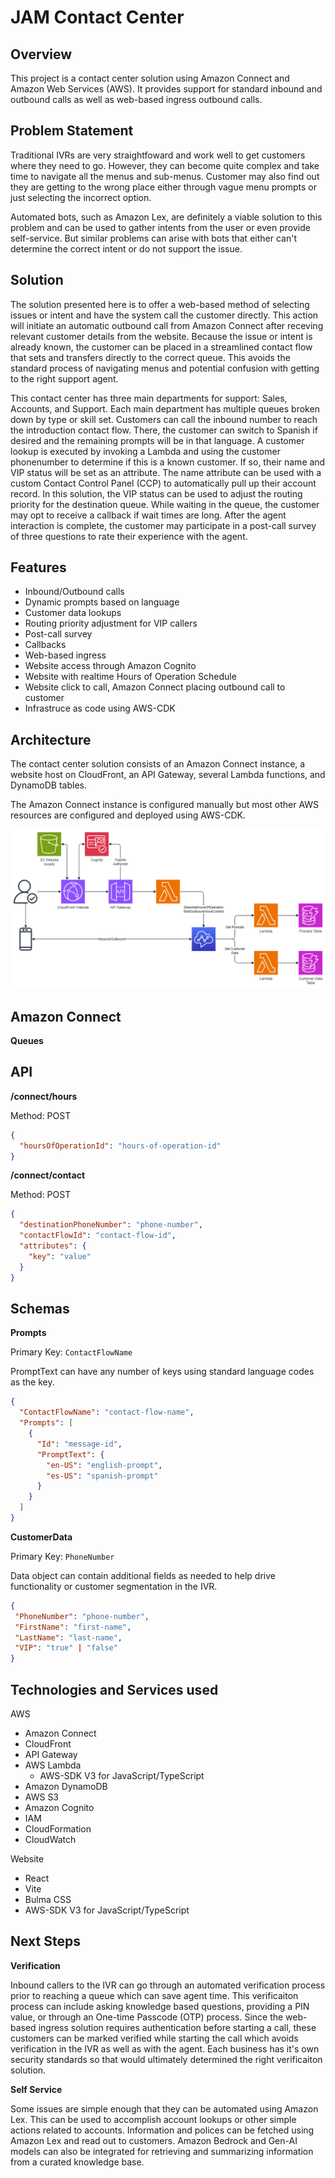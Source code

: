 # JAM Contact Center

## Overview

This project is a contact center solution using Amazon Connect and Amazon Web Services (AWS). It provides support for standard inbound and outbound calls as well as web-based ingress outbound calls.

## Problem Statement

Traditional IVRs are very straightfoward and work well to get customers where they need to go. However, they can become quite complex and take time to navigate all the menus and sub-menus. Customer may also find out they are getting to the wrong place either through vague menu prompts or just selecting the incorrect option.

Automated bots, such as Amazon Lex, are definitely a viable solution to this problem and can be used to gather intents from the user or even provide self-service. But similar problems can arise with bots that either can't determine the correct intent or do not support the issue.

## Solution

The solution presented here is to offer a web-based method of selecting issues or intent and have the system call the customer directly. This action will initiate an automatic outbound call from Amazon Connect after receving relevant customer details from the website. Because the issue or intent is already known, the customer can be placed in a streamlined contact flow that sets and transfers directly to the correct queue. This avoids the standard process of navigating menus and potential confusion with getting to the right support agent.

This contact center has three main departments for support: Sales, Accounts, and Support. Each main department has multiple queues broken down by type or skill set. Customers can call the inbound number to reach the introduction contact flow. There, the customer can switch to Spanish if desired and the remaining prompts will be in that language. A customer lookup is executed by invoking a Lambda and using the customer phonenumber to determine if this is a known customer. If so, their name and VIP status will be set as an attribute. The name attribute can be used with a custom Contact Control Panel (CCP) to automatically pull up their account record. In this solution, the VIP status can be used to adjust the routing priority for the destination queue. While waiting in the queue, the customer may opt to receive a callback if wait times are long. After the agent interaction is complete, the customer may participate in a post-call survey of three questions to rate their experience with the agent.

## Features

- Inbound/Outbound calls
- Dynamic prompts based on language
- Customer data lookups
- Routing priority adjustment for VIP callers
- Post-call survey
- Callbacks
- Web-based ingress
- Website access through Amazon Cognito
- Website with realtime Hours of Operation Schedule
- Website click to call, Amazon Connect placing outbound call to customer
- Infrastruce as code using AWS-CDK

## Architecture

The contact center solution consists of an Amazon Connect instance, a website host on CloudFront, an API Gateway, several Lambda functions, and DynamoDB tables.

The Amazon Connect instance is configured manually but most other AWS resources are configured and deployed using AWS-CDK.

![Architecture Diagram](/jam-cc-Architecture.drawio.png)

## Amazon Connect

**Queues**

## API

**/connect/hours**

Method: POST

```json
{
  "hoursOfOperationId": "hours-of-operation-id"
}
```

**/connect/contact**

Method: POST

```json
{
  "destinationPhoneNumber": "phone-number",
  "contactFlowId": "contact-flow-id",
  "attributes": {
    "key": "value"
  }
}
```

## Schemas

**Prompts**

Primary Key: `ContactFlowName`

PromptText can have any number of keys using standard language codes as the key.

```json
{
  "ContactFlowName": "contact-flow-name",
  "Prompts": [
    {
      "Id": "message-id",
      "PromptText": {
        "en-US": "english-prompt",
        "es-US": "spanish-prompt"
      }
    }
  ]
}
```

**CustomerData**

Primary Key: `PhoneNumber`

Data object can contain additional fields as needed to help drive functionality or customer segmentation in the IVR.

```json
{
 "PhoneNumber": "phone-number",
 "FirstName": "first-name",
 "LastName": "last-name",
 "VIP": "true" | "false"
}
```

## Technologies and Services used

AWS

- Amazon Connect
- CloudFront
- API Gateway
- AWS Lambda
  - AWS-SDK V3 for JavaScript/TypeScript
- Amazon DynamoDB
- AWS S3
- Amazon Cognito
- IAM
- CloudFormation
- CloudWatch

Website

- React
- Vite
- Bulma CSS
- AWS-SDK V3 for JavaScript/TypeScript

## Next Steps

**Verification**

Inbound callers to the IVR can go through an automated verification process prior to reaching a queue which can save agent time. This verificaiton process can include asking knowledge based questions, providing a PIN value, or through an One-time Passcode (OTP) process. Since the web-based ingress solution requires authentication before starting a call, these customers can be marked verified while starting the call which avoids verification in the IVR as well as with the agent. Each business has it's own security standards so that would ultimately determined the right verificaiton solution.

**Self Service**

Some issues are simple enough that they can be automated using Amazon Lex. This can be used to accomplish account lookups or other simple actions related to accounts. Information and polices can be fetched using Amazon Lex and read out to customers. Amazon Bedrock and Gen-AI models can also be integrated for retrieving and summarizing information from a curated knowledge base.
